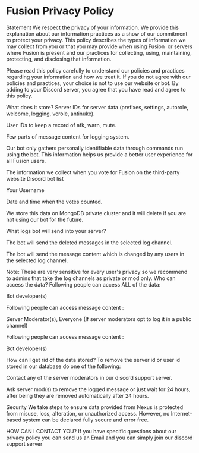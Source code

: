 # Fusion Privacy Policy

Statement
We respect the privacy of your information. We provide this explanation about our information practices as a show of our commitment to protect your privacy. This policy describes the types of information we may collect from you or that you may provide when using Fusion  or servers where Fusion is present and our practices for collecting, using, maintaining, protecting, and disclosing that information.

Please read this policy carefully to understand our policies and practices regarding your information and how we treat it. If you do not agree with our policies and practices, your choice is not to use our website or bot. By adding to your Discord server, you agree that you have read and agree to this policy.

What does it store?
Server IDs for server data (prefixes, settings, autorole, welcome, logging, vcrole, antinuke).

User IDs to keep a record of afk, warn, mute.

Few parts of message content for logging system.

Our bot only gathers personally identifiable data through commands run using the bot. This information helps us provide a better user experience for all Fusion users.

The information we collect when you vote for Fusion on the third-party website Discord bot list

Your Username

Date and time when the votes counted.

We store this data on MongoDB private cluster and it will delete if you are not using our bot for the future.

What logs bot will send into your server?

The bot will send the deleted messages in the selected log channel.

The bot will send the message content which is changed by any users in the selected log channel.

Note: These are very sensitive for every user's privacy so we recommend to admins that take the log channels as private or mod only.
Who can access the data?
Following people can access ALL of the data:

Bot developer(s)

Following people can access message content :

Server Moderator(s), Everyone (If server moderators opt to log it in a public channel)

Following people can access message content :

Bot developer(s)

How can I get rid of the data stored?
To remove the server id or user id stored in our database do one of the following:

Contact any of the server moderators in our discord support server.

Ask server mod(s) to remove the logged message or just wait for 24 hours, after being they are removed automatically after 24 hours.

Security
We take steps to ensure data provided from Nexus is protected from misuse, loss, alteration, or unauthorized access. However, no Internet-based system can be declared fully secure and error free.

HOW CAN I CONTACT YOU?
If you have specific questions about our privacy policy you can send us an Email and you can simply join our discord support server
